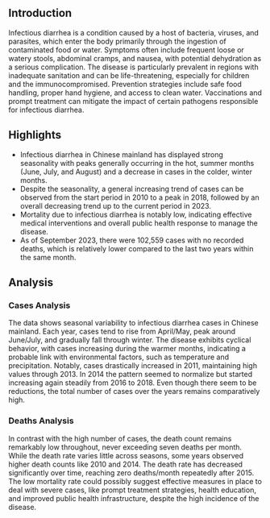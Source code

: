 ## Introduction

Infectious diarrhea is a condition caused by a host of bacteria, viruses, and parasites, which enter the body primarily through the ingestion of contaminated food or water. Symptoms often include frequent loose or watery stools, abdominal cramps, and nausea, with potential dehydration as a serious complication. The disease is particularly prevalent in regions with inadequate sanitation and can be life-threatening, especially for children and the immunocompromised. Prevention strategies include safe food handling, proper hand hygiene, and access to clean water. Vaccinations and prompt treatment can mitigate the impact of certain pathogens responsible for infectious diarrhea.

## Highlights

- Infectious diarrhea in Chinese mainland has displayed strong seasonality with peaks generally occurring in the hot, summer months (June, July, and August) and a decrease in cases in the colder, winter months. <br/>
- Despite the seasonality, a general increasing trend of cases can be observed from the start period in 2010 to a peak in 2018, followed by an overall decreasing trend up to the current period in 2023. <br/>
- Mortality due to infectious diarrhea is notably low, indicating effective medical interventions and overall public health response to manage the disease. <br/>
- As of September 2023, there were 102,559 cases with no recorded deaths, which is relatively lower compared to the last two years within the same month.

## Analysis

### Cases Analysis

The data shows seasonal variability to infectious diarrhea cases in Chinese mainland. Each year, cases tend to rise from April/May, peak around June/July, and gradually fall through winter. The disease exhibits cyclical behavior, with cases increasing during the warmer months, indicating a probable link with environmental factors, such as temperature and precipitation. Notably, cases drastically increased in 2011, maintaining high values through 2013. In 2014 the pattern seemed to normalize but started increasing again steadily from 2016 to 2018. Even though there seem to be reductions, the total number of cases over the years remains comparatively high.

### Deaths Analysis

In contrast with the high number of cases, the death count remains remarkably low throughout, never exceeding seven deaths per month. While the death rate varies little across seasons, some years observed higher death counts like 2010 and 2014. The death rate has decreased significantly over time, reaching zero deaths/month repeatedly after 2015. The low mortality rate could possibly suggest effective measures in place to deal with severe cases, like prompt treatment strategies, health education, and improved public health infrastructure, despite the high incidence of the disease.
